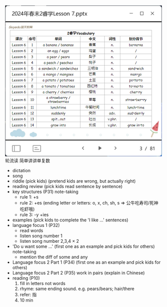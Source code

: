 ![alt text](image.png)
轮流读
简单讲讲单复数

- dictation
- song
- riddle (pick kids) (pretend kids are wrong, but actually right)
- reading review (pick kids read sentence by sentence)
- key structures (P31) note-taking
  - rule 1: +s
  - rule 2: +es (ending letter or letters: o, x, ch, sh, s => 公牛吃寿司/死神吃虾哦)
  - rule 3: -y +ies
- examples (pick kids to complete the 'I like ...' sentences)
- language focus 1 (P32)
  - read words
  - listen song number 1
  - listen song number 2,3,4 × 2
- 'Do u want some ...' (first one as an example and pick kids for others) note-taking
  - mention the diff of some and any
- Language focus 2 Part 1 (P34) (first one as an example and pick kids for others)
- Language focus 2 Part 2 (P35) work in pairs (explain in Chinese)
- reading (P10)
  1. fill in letters not words
  2. rhyme: same ending sound. e.g. pears/bears; hair/there
  3. refer: 指
  4. 10 min